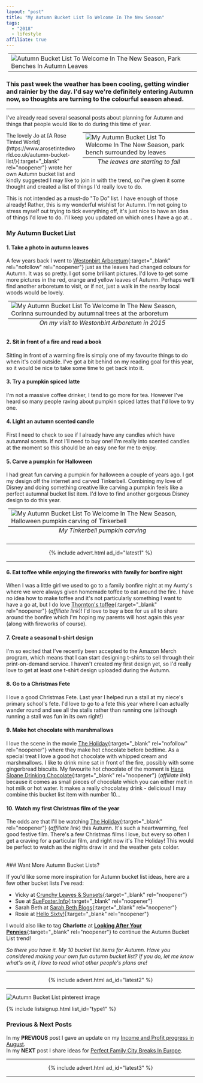 ```yaml
---
layout: "post"
title: "My Autumn Bucket List To Welcome In The New Season"
tags:
  - "2018"
  - lifestyle
affiliate: true
---
```

<center>
<table class="image" style="margin: 5px 5px 5px 5px; float: none;">
<tr><td><img src="/i/2018/lifestyle/autumn-bucket-list-1.png" alt="Autumn Bucket List To Welcome In The New Season, Park Benches In Autumn Leaves"></td></tr>
</table>
</center>

### This past week the weather has been cooling, getting windier and rainier by the day. I'd say we're definitely entering Autumn now, so thoughts are turning to the colourful season ahead.

***

I've already read several seasonal posts about planning for Autumn and things that people would like to do during this time of year.
<center>
<table class="image" style="width: 300px; margin: 0px 0px 5px 15px; float: right;">
<caption align="bottom" style="text-align: center"><i>The leaves are starting to fall</i></caption>
<tr><td><img src="/i/2018/lifestyle/autumn-bucket-list-2.jpg" alt="My Autumn Bucket List To Welcome In The New Season, park bench surrounded by leaves"></td></tr>
</table>
</center>
The lovely Jo at [A Rose Tinted World](https://www.arosetintedworld.co.uk/autumn-bucket-list/){:target="_blank" rel="noopener"} wrote her own Autumn bucket list and kindly suggested I may like to join in with the trend, so I've given it some thought and created a list of things I'd really love to do. 

This is not intended as a must-do "To Do" list. I have enough of those already! Rather, this is my wonderful wishlist for Autumn. I'm not going to stress myself out trying to tick everything off, it's just nice to have an idea of things I'd love to do. I'll keep you updated on which ones I have a go at...


### My Autumn Bucket List

#### 1. Take a photo in autumn leaves
A few years back I went to [Westonbirt Arboretum](https://www.forestry.gov.uk/forestry/infd-8j9ce8){:target="_blank" rel="nofollow" rel="noopener"} just as the leaves had changed colours for Autumn. It was so pretty. I got some brilliant pictures. I'd love to get some more pictures in the red, orange and yellow leaves of Autumn. Perhaps we'll find another arboretum to visit, or if not, just a walk in the nearby local woods would be lovely.
<center>
<table class="image" style="margin: 5px 5px 5px 5px; float: none;">
<caption align="bottom" style="text-align: center"><i>On my visit to Westonbirt Arboretum in 2015</i></caption>
<tr><td><img src="/i/2018/lifestyle/autumn-bucket-list-3.jpg" alt="My Autumn Bucket List To Welcome In The New Season, Corinna surrounded by autumnal trees at the arboretum"></td></tr>
</table>
</center>


#### 2. Sit in front of a fire and read a book
Sitting in front of a warming fire is simply one of my favourite things to do when it's cold outside. I've got a bit behind on my reading goal for this year, so it would be nice to take some time to get back into it.

#### 3. Try a pumpkin spiced latte
I'm not a massive coffee drinker, I tend to go more for tea. However I've heard so many people raving about pumpkin spiced lattes that I'd love to try one.

#### 4. Light an autumn scented candle
First I need to check to see if I already have any candles which have autumnal scents. If not I'll need to buy one! I'm really into scented candles at the moment so this should be an easy one for me to enjoy.

#### 5. Carve a pumpkin for Halloween
I had great fun carving a pumpkin for halloween a couple of years ago. I got my design off the internet and carved Tinkerbell. Combining my love of Disney and doing something creative like carving a pumpkin feels like a perfect autumnal bucket list item. I'd love to find another gorgeous Disney design to do this year.
<center>
<table class="image" style="margin: 5px 5px 5px 5px; float: none;">
<caption align="bottom" style="text-align: center"><i>My Tinkerbell pumpkin carving</i></caption>
<tr><td><img src="/i/2018/lifestyle/autumn-bucket-list-4.jpg" alt="My Autumn Bucket List To Welcome In The New Season, Halloween pumpkin carving of Tinkerbell"></td></tr>
</table>
</center>

***

<!-- START ADVERTISER: Latest ad 1 -->
<center>
{% include advert.html ad_id="latest1" %}
</center>
<!-- END ADVERTISER: Latest 1 -->

*** 

#### 6. Eat toffee while enjoying the fireworks with family for bonfire night
When I was a little girl we used to go to a family bonfire night at my Aunty's where we were always given homemade toffee to eat around the fire. I have no idea how to make toffee and it's not particularly something I want to have a go at, but I do love [Thornton's toffee](https://amzn.to/2OIsIUc){:target="_blank" rel="noopener"} (<i>affiliate link</i>)! I'd love to buy a box for us all to share around the bonfire which I'm hoping my parents will host again this year (along with fireworks of course).

#### 7. Create a seasonal t-shirt design
I'm so excited that I've recently been accepted to the Amazon Merch program, which means that I can start designing t-shirts to sell through their print-on-demand service. I haven't created my first design yet, so I'd really love to get at least one t-shirt design uploaded during the Autumn.

#### 8. Go to a Christmas Fete
I love a good Christmas Fete. Last year I helped run a stall at my niece's primary school's fete. I'd love to go to a fete this year where I can actually wander round and see all the stalls rather than running one (although running a stall was fun in its own right!)

#### 9. Make hot chocolate with marshmallows
I love the scene in the movie [The Holiday](https://www.imdb.com/title/tt0457939/){:target="_blank" rel="nofollow" rel="noopener"} where they make hot chocolate before bedtime. As a special treat I love a good hot chocolate with whipped cream and marshmallows. I like to drink mine sat in front of the fire, possibly with some gingerbread biscuits. My favourite hot chocolate of the moment is [Hans Sloane Drinking Chocolate](https://amzn.to/2zoeYst){:target="_blank" rel="noopener"} (<i>affiliate link</i>) because it comes as small pieces of chocolate which you can either melt in hot milk or hot water. It makes a really chocolatey drink - delicious!  I may combine this bucket list item with number 10...

#### 10. Watch my first Christmas film of the year
The odds are that I'll be watching [The Holiday](https://amzn.to/2NyM0iu){:target="_blank" rel="noopener"} (<i>affiliate link</i>) this Autumn. It's such a heartwarming, feel good festive film. There's a few Christmas films I love, but every so often I get a craving for a particular film, and right now it's The Holiday! This would be perfect to watch as the nights draw in and the weather gets colder.

<br>
### Want More Autumn Bucket Lists?

If you'd like some more inspiration for Autumn bucket list ideas, here are a few other bucket lists I've read:

- Vicky at [Crunchy Leaves & Sunsets](https://www.crunchyleavesandsunsets.co.uk/autumn-bucket-list/){:target="_blank" rel="noopener"}
- Sue at [SueFoster.Info](https://suefoster.info/autumn-bucket-list){:target="_blank" rel="noopener"}
- Sarah Beth at [Sarah Beth Blogs](https://sarahbethblogs.co.uk/our-autumn-bucket-list/){:target="_blank" rel="noopener"}
- Rosie at [Hello Sixty!](http://www.hellosixty.com/my-autumn-bucket-list/){:target="_blank" rel="noopener"}

I would also like to tag **Charlotte** at [**Looking After Your Pennies**](https://lookingafteryourpennies.com/){:target="_blank" rel="noopener"} to continue the Autumn Bucket List trend!


*So there you have it. My 10 bucket list items for Autumn. Have you considered making your own fun autumn bucket list? If you do, let me know what's on it, I love to read what other people's plans are!*

***

<!-- START ADVERTISER: Latest ad 2 -->
<center>
{% include advert.html ad_id="latest2" %}
</center>
<!-- END ADVERTISER: Latest 2 -->

***

![Autumn Bucket List pinterest image](/i/2018/lifestyle/autumn-bucket-list-pin.png)

<!-- START EMAIL LIST SIGN-UP: Type 1 -->

{% include listsignup.html list_id="type1" %}

<!-- END EMAIL LIST SIGN-UP: Type 1 -->

### Previous & Next Posts

In my **PREVIOUS** post I gave an update on my [Income and Profit progress in August](/posts/august-2018-income-report.html).<br>
In my **NEXT** post I share ideas for
[Perfect Family City Breaks In Europe](/posts/perfect-family-city-breaks-in-europe-this-autumn.html).
<br>

***

<!-- START ADVERTISER: Latest ad 3 -->
<center>
{% include advert.html ad_id="latest3" %}
</center>
<!-- END ADVERTISER: Latest 3 -->

***


